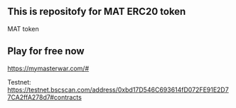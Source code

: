 ## This is repositofy for MAT ERC20 token
MAT token
## Play for free now
https://mymasterwar.com/#

Testnet: https://testnet.bscscan.com/address/0xbd17D546C693614fD072FE91E2D77CA2ffA278d7#contracts
